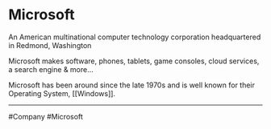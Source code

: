 # Microsoft 

An American multinational computer technology corporation headquartered in Redmond, Washington

Microsoft makes software, phones, tablets, game consoles, cloud services, a search engine & more...

Microsoft has been around since the late 1970s and is well known for their Operating System, [[Windows]].

---
#Company #Microsoft 